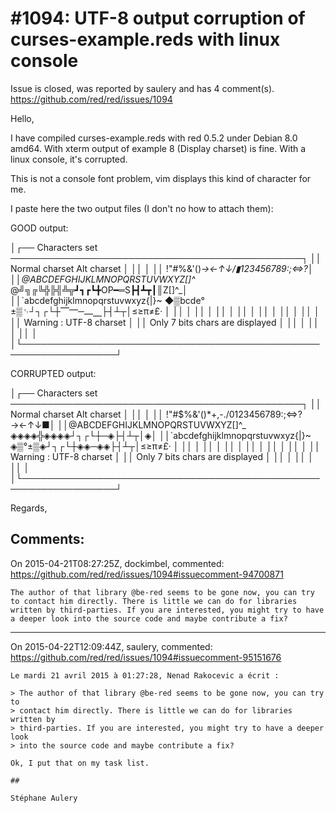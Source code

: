 
#1094: UTF-8 output corruption of curses-example.reds with linux console
================================================================================
Issue is closed, was reported by saulery and has 4 comment(s).
<https://github.com/red/red/issues/1094>

Hello,

I have compiled curses-example.reds with red 0.5.2 under Debian 8.0 amd64. With xterm output of example 8 (Display charset) is fine. With a linux console, it's corrupted.

This is not a console font problem, vim displays this kind of character for me.

I paste here the two output files (I don't no how to attach them):

GOOD output:

│┌── Characters set ───────────────────────────────────────────────┐
││         Normal charset                    Alt charset           │
││                                                                 │
││ !"#$%&'()_+,-./0123456789:;<=>?  !"#$%&'()_→←↑↓/▮123456789:;<=>?│
││@ABCDEFGHIJKLMNOPQRSTUVWXYZ[]^_ @╝╗╔╚╬╠╣╩╦┛┓┏┗╋OP━═S┣┫┻┳┃║Z[]^_│
││`abcdefghijklmnopqrstuvwxyz{|}~  ◆▒bcde°±▒␋┘┐┌└┼⎺⎻─⎼⎽├┤┴┬│≤≥π≠£· │
││                                                                 │
││                                                                 │
││                                                                 │
││                                                                 │
││                                                                 │
││                                                                 │
││                                                                 │
││     Warning  : UTF-8 charset                                    │
││                Only 7 bits chars are displayed                  │
││                                                                 │
││                                                                 │
││                                                                 │
│└─────────────────────────────────────────────────────────────────┘

CORRUPTED output:

│┌── Characters set ───────────────────────────────────────────────┐
││         Normal charset                    Alt charset           │
││                                                                 │
││ !"#$%&'()*+,-./0123456789:;<=>? →←↑↓■│
││@ABCDEFGHIJKLMNOPQRSTUVWXYZ[]^_ ◈◈◈◈╬◈◈◈◈┘┐┌└┼─◈├┤┴┬│◈│
││`abcdefghijklmnopqrstuvwxyz{|}~  ◈▒°±▒◈┘┐┌└┼◈◈─◈◈├┤┴┬│≤≥π≠£· │
││                                                                 │
││                                                                 │
││                                                                 │
││                                                                 │
││                                                                 │
││                                                                 │
││     Warning  : UTF-8 charset                                    │
││                Only 7 bits chars are displayed                  │
││                                                                 │
││                                                                 │
││                                                                 │
│└─────────────────────────────────────────────────────────────────┘

Regards,



Comments:
--------------------------------------------------------------------------------

On 2015-04-21T08:27:25Z, dockimbel, commented:
<https://github.com/red/red/issues/1094#issuecomment-94700871>

    The author of that library @be-red seems to be gone now, you can try to contact him directly. There is little we can do for libraries written by third-parties. If you are interested, you might try to have a deeper look into the source code and maybe contribute a fix?

--------------------------------------------------------------------------------

On 2015-04-22T12:09:44Z, saulery, commented:
<https://github.com/red/red/issues/1094#issuecomment-95151676>

    Le mardi 21 avril 2015 à 01:27:28, Nenad Rakocevic a écrit :
    
    > The author of that library @be-red seems to be gone now, you can try to
    > contact him directly. There is little we can do for libraries written by
    > third-parties. If you are interested, you might try to have a deeper look
    > into the source code and maybe contribute a fix?
    
    Ok, I put that on my task list.
    
    ## 
    
    Stéphane Aulery

